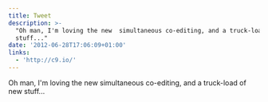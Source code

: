 ```yaml
---
title: Tweet
description: >-
  "Oh man, I'm loving the new  simultaneous co-editing, and a truck-load of new
  stuff..."
date: '2012-06-28T17:06:09+01:00'
links:
  - 'http://c9.io/'
---
```

Oh man, I'm loving the new  simultaneous co-editing, and a truck-load of new stuff...
